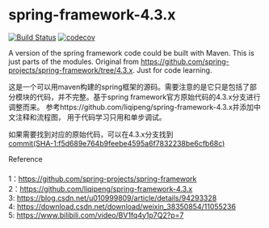 # spring-framework-4.3.x
[![Build Status](https://www.travis-ci.org/liqipeng/spring-framework-4.3.x.svg?branch=main)](https://www.travis-ci.org/liqipeng/spring-framework-4.3.x)
[![codecov](https://codecov.io/gh/liqipeng/spring-framework-4.3.x/branch/main/graph/badge.svg?token=5FDS9ELV8L)](https://codecov.io/gh/liqipeng/spring-framework-4.3.x)

A version of the spring framework code could be built with Maven. This is just parts of the modules. Original from https://github.com/spring-projects/spring-framework/tree/4.3.x. Just for code learning.

这是一个可以用maven构建的spring框架的源码。需要注意的是它只是包括了部分模块的代码，并不完整。基于spring framework官方原始代码的4.3.x分支进行调整而来。
参考https://github.com/liqipeng/spring-framework-4.3.x并添加中文注释和流程图，
用于代码学习只用和单步调试。

如果需要找到对应的原始代码，可以在4.3.x分支找到</br>
[commit(SHA-1:f5d689e764b9feebe4595a6f7832238be6cfb68c)](https://github.com/spring-projects/spring-framework/commit/f5d689e764b9feebe4595a6f7832238be6cfb68c)

Reference

#### 
1：https://github.com/spring-projects/spring-framework          </br>
2：https://github.com/liqipeng/spring-framework-4.3.x           </br>
3: https://blog.csdn.net/u010999809/article/details/94293328    </br>
4: https://download.csdn.net/download/weixin_38350854/11055236  </br>
5: https://www.bilibili.com/video/BV1fq4y1p7Q2?p=7              </br>
